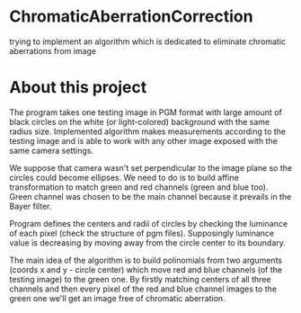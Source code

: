 # ChromaticAberrationCorrection
trying to implement an algorithm which is dedicated to eliminate chromatic aberrations from image


# About this project

The program takes one testing image in PGM format with large amount of black circles on the white (or light-colored) background with the same radius size. Implemented 
algorithm makes measurements according to the testing image and is able to work with any other image exposed with the same camera settings. 

We suppose that camera wasn't set perpendicular to the image plane so the circles could become ellipses. We need to do is to build affine transformation 
to match green and red channels (green and blue too). Green channel was chosen to be the main channel because it prevails in the Bayer filter.

Program defines the centers and radii of circles by checking the luminance of each pixel (check the structure of pgm files). Supposingly luminance value is 
decreasing by moving away from the circle center to its boundary.

The main idea of the algorithm is to build polinomials from two arguments (coords x and y - circle center) which move red and blue channels (of the testing image)
to the green one. By firstly matching centers of all three channels and then every pixel of the red and blue channel images to the green one we'll get an image free 
of chromatic aberration.




